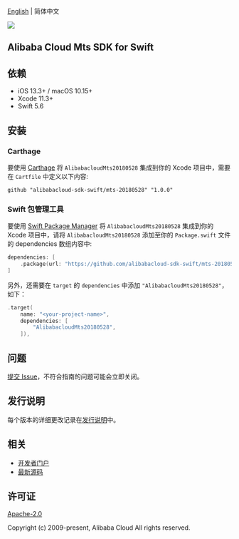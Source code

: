 [English](README.md) | 简体中文

![](https://aliyunsdk-pages.alicdn.com/icons/AlibabaCloud.svg)

## Alibaba Cloud Mts SDK for Swift

## 依赖

- iOS 13.3+ / macOS 10.15+
- Xcode 11.3+
- Swift 5.6

## 安装

### Carthage

要使用 [Carthage](https://github.com/Carthage/Carthage) 将 `AlibabacloudMts20180528` 集成到你的 Xcode 项目中，需要在 `Cartfile` 中定义以下内容:

```ogdl
github "alibabacloud-sdk-swift/mts-20180528" "1.0.0"
```

### Swift 包管理工具

要使用 [Swift Package Manager](https://swift.org/package-manager/) 将 `AlibabacloudMts20180528` 集成到你的 Xcode 项目中，请将 `AlibabacloudMts20180528` 添加至你的 `Package.swift` 文件的 dependencies 数组内容中:

```swift
dependencies: [
    .package(url: "https://github.com/alibabacloud-sdk-swift/mts-20180528.git", from: "1.0.0")
]
```

另外，还需要在 `target` 的 `dependencies` 中添加 `"AlibabacloudMts20180528"`，如下：

```swift
.target(
    name: "<your-project-name>",
    dependencies: [
        "AlibabacloudMts20180528",
    ]),
```

## 问题

[提交 Issue](https://github.com/alibabacloud-sdk-swift/mts-20180528/issues/new)，不符合指南的问题可能会立即关闭。

## 发行说明

每个版本的详细更改记录在[发行说明](./ChangeLog.txt)中。

## 相关

* [开发者门户](https://next.api.aliyun.com/home)
* [最新源码](https://github.com/alibabacloud-sdk-swift/mts-20180528)

## 许可证

[Apache-2.0](http://www.apache.org/licenses/LICENSE-2.0)

Copyright (c) 2009-present, Alibaba Cloud All rights reserved.
